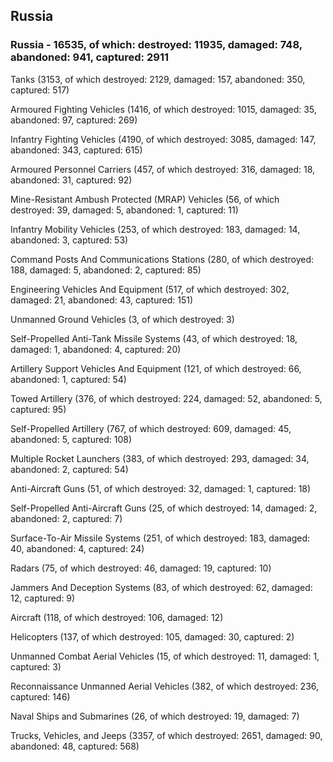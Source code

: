 
 
 ## Russia
 
 ### Russia - 16535, of which: destroyed: 11935, damaged: 748, abandoned: 941, captured: 2911

 

 

 Tanks (3153, of which destroyed: 2129, damaged: 157, abandoned: 350, captured: 517)

 Armoured Fighting Vehicles (1416, of which destroyed: 1015, damaged: 35, abandoned: 97, captured: 269)

 Infantry Fighting Vehicles (4190, of which destroyed: 3085, damaged: 147, abandoned: 343, captured: 615)

 Armoured Personnel Carriers (457, of which destroyed: 316, damaged: 18, abandoned: 31, captured: 92)

 Mine-Resistant Ambush Protected (MRAP) Vehicles (56, of which destroyed: 39, damaged: 5, abandoned: 1, captured: 11)

 Infantry Mobility Vehicles (253, of which destroyed: 183, damaged: 14, abandoned: 3, captured: 53)

 Command Posts And Communications Stations (280, of which destroyed: 188, damaged: 5, abandoned: 2, captured: 85)

 Engineering Vehicles And Equipment (517, of which destroyed: 302, damaged: 21, abandoned: 43, captured: 151)

 Unmanned Ground Vehicles (3, of which destroyed: 3)

 Self-Propelled Anti-Tank Missile Systems (43, of which destroyed: 18, damaged: 1, abandoned: 4, captured: 20)

 Artillery Support Vehicles And Equipment (121, of which destroyed: 66, abandoned: 1, captured: 54)

 Towed Artillery (376, of which destroyed: 224, damaged: 52, abandoned: 5, captured: 95)

 Self-Propelled Artillery (767, of which destroyed: 609, damaged: 45, abandoned: 5, captured: 108)

 Multiple Rocket Launchers (383, of which destroyed: 293, damaged: 34, abandoned: 2, captured: 54)

 Anti-Aircraft Guns (51, of which destroyed: 32, damaged: 1, captured: 18)

 Self-Propelled Anti-Aircraft Guns (25, of which destroyed: 14, damaged: 2, abandoned: 2, captured: 7)

 Surface-To-Air Missile Systems (251, of which destroyed: 183, damaged: 40, abandoned: 4, captured: 24)

 Radars (75, of which destroyed: 46, damaged: 19, captured: 10)

 Jammers And Deception Systems (83, of which destroyed: 62, damaged: 12, captured: 9)

 Aircraft (118, of which destroyed: 106, damaged: 12)

 Helicopters (137, of which destroyed: 105, damaged: 30, captured: 2)

 Unmanned Combat Aerial Vehicles (15, of which destroyed: 11, damaged: 1, captured: 3)

 Reconnaissance Unmanned Aerial Vehicles (382, of which destroyed: 236, captured: 146)

 Naval Ships and Submarines (26, of which destroyed: 19, damaged: 7)

 Trucks, Vehicles, and Jeeps (3357, of which destroyed: 2651, damaged: 90, abandoned: 48, captured: 568)

